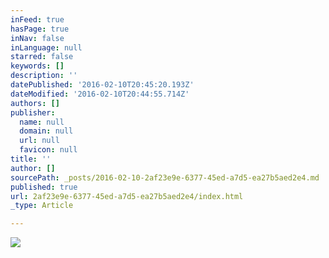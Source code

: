 ```yaml
---
inFeed: true
hasPage: true
inNav: false
inLanguage: null
starred: false
keywords: []
description: ''
datePublished: '2016-02-10T20:45:20.193Z'
dateModified: '2016-02-10T20:44:55.714Z'
authors: []
publisher:
  name: null
  domain: null
  url: null
  favicon: null
title: ''
author: []
sourcePath: _posts/2016-02-10-2af23e9e-6377-45ed-a7d5-ea27b5aed2e4.md
published: true
url: 2af23e9e-6377-45ed-a7d5-ea27b5aed2e4/index.html
_type: Article

---
```

![](https://the-grid-user-content.s3-us-west-2.amazonaws.com/89690cbf-0e42-4616-99a5-a7e43ea12442.jpg)